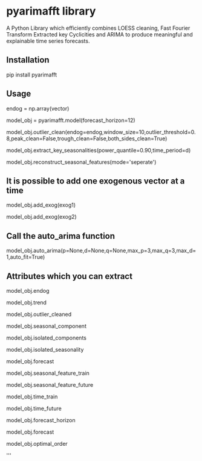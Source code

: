 # pyarimafft library

A Python Library which efficiently combines LOESS cleaning, Fast Fourier Transform Extracted key Cyclicities and ARIMA
to produce meaningful and explainable time series forecasts.


## Installation 
pip install pyarimafft



## Usage


endog = np.array(vector)

model_obj = pyarimafft.model(forecast_horizon=12)

model_obj.outlier_clean(endog=endog,window_size=10,outlier_threshold=0.8,peak_clean=False,trough_clean=False,both_sides_clean=True)

model_obj.extract_key_seasonalities(power_quantile=0.90,time_period=d)

model_obj.reconstruct_seasonal_features(mode='seperate')

## It is possible to add one exogenous vector at a time

model_obj.add_exog(exog1)

model_obj.add_exog(exog2)

## Call the auto_arima function 

model_obj.auto_arima(p=None,d=None,q=None,max_p=3,max_q=3,max_d=1,auto_fit=True)

## Attributes which you can extract

model_obj.endog

model_obj.trend 

model_obj.outlier_cleaned 

model_obj.seasonal_component 

model_obj.isolated_components 

model_obj.isolated_seasonality 

model_obj.forecast  

model_obj.seasonal_feature_train 

model_obj.seasonal_feature_future 

model_obj.time_train  

model_obj.time_future  

model_obj.forecast_horizon

model_obj.forecast 

model_obj.optimal_order 

'''




 
